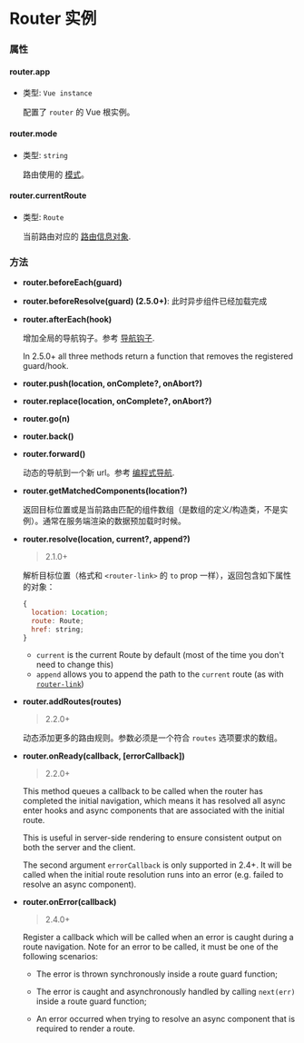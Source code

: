 # Router 实例

### 属性

#### router.app

- 类型: `Vue instance`

  配置了 `router` 的 Vue 根实例。

#### router.mode

- 类型: `string`

  路由使用的 [模式](options.md#mode)。

#### router.currentRoute

- 类型: `Route`

  当前路由对应的 [路由信息对象](route-object.md).

### 方法

- **router.beforeEach(guard)**
- **router.beforeResolve(guard) (2.5.0+)**: 此时异步组件已经加载完成
- **router.afterEach(hook)**

  增加全局的导航钩子。参考 [导航钩子](../advanced/navigation-guards.md).
  <!-- todo translation -->
  In 2.5.0+ all three methods return a function that removes the registered guard/hook.

- **router.push(location, onComplete?, onAbort?)**
- **router.replace(location, onComplete?, onAbort?)**
- **router.go(n)**
- **router.back()**
- **router.forward()**

  动态的导航到一个新 url。参考 [编程式导航](../essentials/navigation.md).

- **router.getMatchedComponents(location?)**

  返回目标位置或是当前路由匹配的组件数组（是数组的定义/构造类，不是实例）。通常在服务端渲染的数据预加载时时候。

- **router.resolve(location, current?, append?)**

  > 2.1.0+

  解析目标位置（格式和 `<router-link>` 的 `to` prop 一样），返回包含如下属性的对象：

  ``` js
  {
    location: Location;
    route: Route;
    href: string;
  }
  ```
  <!-- todo translation -->
  - `current` is the current Route by default (most of the time you don't need to change this)
  - `append` allows you to append the path to the `current` route (as with [`router-link`](router-link.md#props))

- **router.addRoutes(routes)**

  > 2.2.0+

  动态添加更多的路由规则。参数必须是一个符合 `routes` 选项要求的数组。

- **router.onReady(callback, [errorCallback])**
  <!-- todo translation -->
  > 2.2.0+

  This method queues a callback to be called when the router has completed the initial navigation, which means it has resolved all async enter hooks and async components that are associated with the initial route.

  This is useful in server-side rendering to ensure consistent output on both the server and the client.

  The second argument `errorCallback` is only supported in 2.4+. It will be called when the initial route resolution runs into an error (e.g. failed to resolve an async component).

- **router.onError(callback)**

  > 2.4.0+

  Register a callback which will be called when an error is caught during a route navigation. Note for an error to be called, it must be one of the following scenarios:

  - The error is thrown synchronously inside a route guard function;

  - The error is caught and asynchronously handled by calling `next(err)` inside a route guard function;

  - An error occurred when trying to resolve an async component that is required to render a route.
